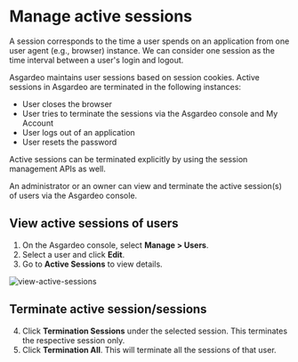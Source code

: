 # Manage active sessions

A session corresponds to the time a user spends on an application from one user agent (e.g., browser) instance. We can consider one session as the time interval between a user's login and logout.

Asgardeo maintains user sessions based on session cookies. Active sessions in Asgardeo are terminated in the following instances:
- User closes the browser
- User tries to terminate the sessions via the Asgardeo console and My Account
- User logs out of an application
- User resets the password

Active sessions can be terminated explicitly by using the session management APIs as well.

An administrator or an owner can view and terminate the active session(s) of users via the Asgardeo console.

## View active sessions of users

1. On the Asgardeo console, select **Manage > Users**.
2. Select a user and click **Edit**.
3. Go to **Active Sessions** to view details.
<img :src="$withBase('/assets/img/guides/users/view-active-sessions.png')" alt="view-active-sessions">


## Terminate active session/sessions

4. Click  **Termination Sessions** under the selected session. This terminates the respective session only.
5. Click **Termination All**. This will terminate all the sessions of that user.

